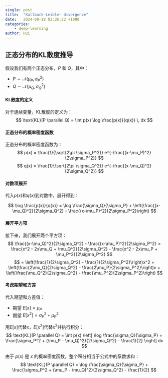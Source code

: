 ```yaml
---
single: post
title:  "Kullback-Leibler divergence"
date:   2024-09-18 02:26:22 +1000
categories: 
    - deep-learning
author: Hui
---
```


## 正态分布的KL散度推导

假设我们有两个正态分布，$P$ 和 $Q$，其中：
- $P \sim \mathcal{N}(\mu_P, \sigma_P^2)$
- $Q \sim \mathcal{N}(\mu_Q, \sigma_Q^2)$

#### KL散度的定义

对于连续变量，KL散度的定义为：
$$
\text{KL}(P \parallel Q) = \int p(x) \log \frac{p(x)}{q(x)} \, dx
$$

#### 正态分布的概率密度函数

正态分布的概率密度函数为：
$$
p(x) = \frac{1}{\sqrt{2\pi \sigma_P^2}} e^{-\frac{(x-\mu_P)^2}{2\sigma_P^2}}
$$
$$
q(x) = \frac{1}{\sqrt{2\pi \sigma_Q^2}} e^{-\frac{(x-\mu_Q)^2}{2\sigma_Q^2}}
$$

#### 对数项展开

代入$p(x)$和$q(x)$到对数中，展开得到：

$$
\log \frac{p(x)}{q(x)} = \log \frac{\sigma_Q}{\sigma_P} + \left(\frac{(x-\mu_Q)^2}{2\sigma_Q^2} - \frac{(x-\mu_P)^2}{2\sigma_P^2}\right)
$$

#### 展开平方项

接下来，我们展开两个平方项：
$$
\frac{(x-\mu_Q)^2}{2\sigma_Q^2} - \frac{(x-\mu_P)^2}{2\sigma_P^2} = \frac{x^2 - 2x\mu_Q + \mu_Q^2}{2\sigma_Q^2} - \frac{x^2 - 2x\mu_P + \mu_P^2}{2\sigma_P^2}
$$
$$
= \left(\frac{1}{2\sigma_Q^2} - \frac{1}{2\sigma_P^2}\right)x^2 + \left(\frac{2\mu_Q}{2\sigma_Q^2} - \frac{2\mu_P}{2\sigma_P^2}\right)x + \left(\frac{\mu_Q^2}{2\sigma_Q^2} - \frac{\mu_P^2}{2\sigma_P^2}\right)
$$

#### 考虑期望和方差

代入期望和方差值：
- 期望 $E[x] = \mu_P$
- 期望 $E[x^2] = \sigma_P^2 + \mu_P^2$

用$E[x]$代替$x$，$E[x^2]$代替$x^2$并执行积分：
$$
\text{KL}(P \parallel Q) = \int p(x) \left[ \log \frac{\sigma_Q}{\sigma_P} + \frac{\sigma_P^2 + (\mu_P - \mu_Q)^2}{2\sigma_Q^2} - \frac{1}{2} \right] dx
$$

由于 $p(x)$ 是 $x$ 的概率密度函数，整个积分相当于公式中的系数求和：
$$
\text{KL}(P \parallel Q) = \log \frac{\sigma_Q}{\sigma_P} + \frac{\sigma_P^2 + (\mu_P - \mu_Q)^2}{2\sigma_Q^2} - \frac{1}{2}
$$
